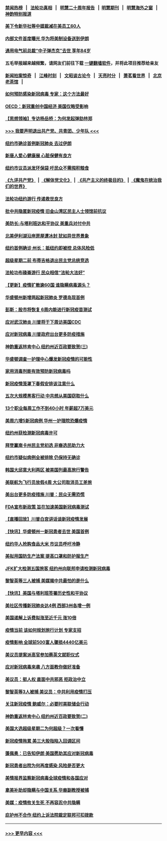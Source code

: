 #### [禁闻热榜](热点新闻.md?=0)  &nbsp;&nbsp;|&nbsp;&nbsp; [法轮功真相](https://github.com/gfw-breaker/truth/blob/master/README.md?=0) &nbsp;&nbsp;|&nbsp;&nbsp; [明慧二十周年报告](https://github.com/gfw-breaker/mh-reports/blob/master/README.md?=0) &nbsp;&nbsp;|&nbsp;&nbsp;[明慧期刊](https://github.com/gfw-breaker/mh-qikan) &nbsp;&nbsp;|&nbsp;&nbsp; [明慧海外之窗](https://github.com/gfw-breaker/mh-news/blob/master/README.md?=0) &nbsp;&nbsp;|&nbsp;&nbsp; [神韵特别报道](https://github.com/gfw-breaker/mh-news/blob/master/shenyun.md?=0)
#### [美下令新华社等中媒裁减在美员工60人](../pages/nsc412/n11910256.md?t=03030431) 
#### [内部文件首度曝光 华为将美制设备送到伊朗](../pages/nsc412/n11910211.md?t=03030431) 
#### [通用电气前总裁“中子弹杰克”去世 享年84岁](../pages/nsc412/n11910095.md?t=03030431) 
#### 五毛举报越来越频繁，请网友们前往下载 [一键翻墙软件](https://github.com/gfw-breaker/ssr-accounts)，并将此项目推荐给亲友
#### [新闻拍案惊奇](https://github.com/gfw-breaker/banned-news/blob/master/pages/link4.md) &nbsp;&nbsp;|&nbsp;&nbsp; [江峰时刻](https://github.com/gfw-breaker/banned-news/blob/master/pages/link4.md) &nbsp;&nbsp;|&nbsp;&nbsp; [文昭谈古论今](https://github.com/gfw-breaker/banned-news/blob/master/pages/link4.md) &nbsp;&nbsp;|&nbsp;&nbsp; [天亮时分](https://github.com/gfw-breaker/banned-news/blob/master/pages/link4.md) &nbsp;&nbsp;|&nbsp;&nbsp; [萧茗看世界](https://github.com/gfw-breaker/banned-news/blob/master/pages/link4.md) &nbsp;&nbsp;|&nbsp;&nbsp; [北京老茶馆](https://github.com/gfw-breaker/banned-news/blob/master/pages/link4.md) &nbsp;&nbsp;|&nbsp;&nbsp; 
#### [如何预防感染新冠病毒 专家：这个方法最好](../pages/nsc412/n11909928.md?t=03030431) 
#### [OECD：新冠重创中国经济 美国仅略受影响](../pages/nsc412/n11910023.md?t=03030431) 
#### [【思想领袖】专访杨岳桥：为何发起弹劾林郑](../pages/nsc412/n11810919.md?t=03030431) 
#### [>>> 我要声明退出共产党、共青团、少年队 <<<](https://github.com/begood0513/goodnews/blob/master/quit/letter.md) 
#### [纽约市确诊首例新冠肺炎  去过伊朗](../pages/nsc412/n11908737.md?t=03030431) 
#### [新唐人爱心健康展  心脏保健有良方](../pages/nsc412/n11908619.md?t=03030431) 
#### [纽约市议员派发环保袋  吁民众不需囤积粮食](../pages/nsc412/n11908742.md?t=03030431) 
#### [《九评共产党》](https://github.com/begood0513/9ping.md/blob/master/README.md) &nbsp;|&nbsp; [《解体党文化》](../../../../jtdwh.md/blob/master/README.md)  &nbsp;|&nbsp; [《共产主义的终极目的》](../../../../gczydzjmd.md/blob/master/README.md) &nbsp;|&nbsp; [《魔鬼在统治我们的世界》](../../../../mgztzwmdsj.md/blob/master/README.md) 
#### [法轮功纽约游行 传递救世良方](../pages/nsc412/n11907831.md?t=03030431) 
#### [批中共隐匿新冠疫情  旧金山湾区民主人士领馆前抗议](../pages/nsc412/n11908761.md?t=03030431) 
#### [美防长:与塔利班达和平协议 美重兵对付中共](../pages/nsc412/n11908366.md?t=03030431) 
#### [北美伊利湖沿岸房屋遭冰封 犹如异世界景象](../pages/nsc412/n11908465.md?t=03030431) 
#### [纽约首例确诊 州长：抵纽约即被控 总体风险低](../pages/nsc412/n11908143.md?t=03030431) 
#### [超级星期二前 布蒂吉格退出民主党总统竞选](../pages/nsc412/n11908156.md?t=03030431) 
#### [法轮功布碌崙游行 民众相信“法轮大法好”](../pages/nsc412/n11907645.md?t=03030431) 
#### [【更新】疫情扩散逾60国 谁隐瞒病毒源头？](../pages/nsc412/n11890652.md?t=03030431) 
#### [华盛顿州新增两起新冠肺炎 罗德岛现首例](../pages/nsc412/n11907757.md?t=03030431) 
#### [彭斯：股市将恢复 6周内能进行新冠疫苗测试](../pages/nsc412/n11907550.md?t=03030431) 
#### [应对武汉肺炎 川普将于下周访美国CDC](../pages/nsc412/n11907493.md?t=03030431) 
#### [应对新冠病毒 川普政府出台更多防疫措施](../pages/nsc412/n11907354.md?t=03030431) 
#### [神韵重返林肯中心 纽约州近百政要致贺(三)](../pages/nsc412/n11904356.md?t=03030431) 
#### [华盛顿调查一护理中心爆发新冠疫情的可能性](../pages/nsc412/n11907230.md?t=03030431) 
#### [家用消毒剂能有效预防新冠病毒吗](../pages/nsc412/n11905553.md?t=03030431) 
#### [新冠疫情笼罩下春假安排该注意什么](../pages/nsc412/n11906890.md?t=03030431) 
#### [五次大规模黑客行动 中共想从美国窃取什么](../pages/nsc412/n11899124.md?t=03030431) 
#### [13个职业每周工作不到40小时 年薪超7万美元](../pages/nsc412/n11893686.md?t=03030431) 
#### [美周六增5新冠病例 华州一护理院恐爆疫情](../pages/nsc412/n11905823.md?t=03030431) 
#### [纽约州获检测新冠病毒许可](../pages/nsc412/n11906069.md?t=03030431) 
#### [拜登赢南卡州民主党初选 非裔选民助力大](../pages/nsc412/n11905930.md?t=03030431) 
#### [纽约市疑似病例全被排除 仍保持无确诊](../pages/nsc412/n11906039.md?t=03030431) 
#### [韩国大邱意大利两区 被美国列最高旅行警告](../pages/nsc412/n11905944.md?t=03030431) 
#### [美联航为飞行员放假4周 大公司取消员工差旅](../pages/nsc412/n11905894.md?t=03030431) 
#### [美出台更多防疫措施 川普：民众无需恐慌](../pages/nsc412/n11905747.md?t=03030431) 
#### [FDA宣布新政策 旨在加速美国新冠病毒测试](../pages/nsc412/n11905693.md?t=03030431) 
#### [【直播回放】川普白宫讲话谈新冠疫情发展](../pages/nsc412/n11905588.md?t=03030431) 
#### [【快讯】华盛顿州一新冠患者去世 美国首例](../pages/nsc412/n11905571.md?t=03030431) 
#### [纽约华人抢购食品大米 市议员呼吁冷静](../pages/nsc412/n11904453.md?t=03030431) 
#### [美拟用国防生产法案 提高口罩和防护服生产](../pages/nsc412/n11905517.md?t=03030431) 
#### [JFK扩大检测五国旅客 纽约州向联邦申请检测新冠病毒](../pages/nsc412/n11905491.md?t=03030431) 
#### [黎智英等三人被捕 美媒揭中共最怕的是什么](../pages/nsc412/n11905316.md?t=03030431) 
#### [【快讯】美国与塔利班签署历史性和平协议](../pages/nsc412/n11905172.md?t=03030431) 
#### [美社区传播新冠肺炎达4例 西部3州各增一例](../pages/nsc412/n11904070.md?t=03030431) 
#### [美国递解上诉费拟涨至近千元  涨10倍](../pages/nsc412/n11904466.md?t=03030431) 
#### [疫情当前 该如何规划旅行计划 专家支招](../pages/nsc412/n11903865.md?t=03030431) 
#### [疫情影响 全球前500富人骤损4440亿美元](../pages/nsc412/n11904283.md?t=03030431) 
#### [美议员提案派高官参加蔡英文就职仪式](../pages/nsc412/n11904166.md?t=03030431) 
#### [应对新冠病毒来袭 八方面教你做好准备](../pages/nsc412/n11903736.md?t=03030431) 
#### [美议员：挺人权 直面中共邪恶 拒政治中立](../pages/nsc412/n11903790.md?t=03030431) 
#### [黎智英等3人被捕 美议员：中共利用疫情打压](../pages/nsc412/n11903768.md?t=03030431) 
#### [关注新冠疫情 鲍威尔：必要时美联储会行动](../pages/nsc412/n11903672.md?t=03030431) 
#### [神韵重返林肯中心 纽约州近百政要致贺(二)](../pages/nsc412/n11897500.md?t=03030431) 
#### [美国大选超级星期二为何超级？一次看懂](../pages/nsc412/n11903490.md?t=03030431) 
#### [新冠疫情拖累 美三大股指陷入回调区间](../pages/nsc412/n11903211.md?t=03030431) 
#### [蓬佩奥：已告知伊朗 美国愿助其应对新冠病毒](../pages/nsc412/n11903212.md?t=03030431) 
#### [新冠患者出院为何再度感染 风险是否更大](../pages/nsc412/n11903262.md?t=03030431) 
#### [美情报界监察新冠病毒全球疫情和各国应对](../pages/nsc412/n11903098.md?t=03030431) 
#### [拿美补助却隐瞒与中国关系 华裔副教授被捕](../pages/nsc412/n11901687.md?t=03030431) 
#### [美媒：疫情攸关生死 不再容忍中共隐瞒](../pages/nsc412/n11901694.md?t=03030431) 
#### [庇护州不合作  纽约上诉法院裁定联邦可扣拨款](../pages/nsc412/n11902238.md?t=03030431) 

----
#### [ >>> 更早内容 <<< ](../indexes/nsc412-earlier.md)
